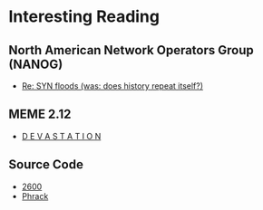# Interesting Reading
## North American Network Operators Group (NANOG)
* [Re: SYN floods (was: does history repeat itself?)](https://www.nanog.org/mailinglist/mailarchives/old_archive/1996-09/threads.html#00233)

## MEME 2.12
* [D E V A S T A T I O N](http://memex.org/meme2-12.html)

## Source Code
* [2600](https://github.com/nbrito/research/blob/master/ddos/1996/CVE-1999-0116/2600/hostlock.c)
* [Phrack](https://github.com/nbrito/research/blob/master/ddos/1996/CVE-1999-0116/phrack/neptune.c)
